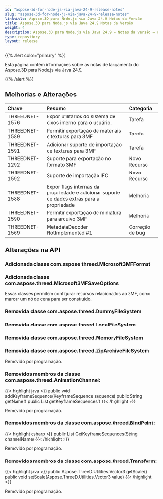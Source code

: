 ```yaml
---
id: "aspose-3d-for-node-js-via-java-24-9-release-notes"
slug: "aspose-3d-for-node-js-via-java-24-9-release-notes"
linktitle: Aspose.3D para Node.js via Java 24.9 Notas da Versão
title: Aspose.3D para Node.js via Java 24.9 Notas da Versão
weight: 4
description: Aspose.3D para Node.js via Java 24.9 – Notas da versão – as últimas atualizações e correções.
type: repository
layout: release
---
```


{{% alert color="primary" %}}

Esta página contém informações sobre as notas de lançamento do Aspose.3D para Node.js via Java 24.9.

{{% /alert %}}
## **Melhorias e Alterações**

|**Chave**|**Resumo**|**Categoria**|
| :- | :- | :- |
| THREEDNET-1576 | Expor utilitários do sistema de eixos interno para o usuário. | Tarefa |
| THREEDNET-1589 | Permitir exportação de materiais e texturas para 3MF | Tarefa |
| THREEDNET-1591 | Adicionar suporte de importação de texturas para 3MF | Tarefa |
| THREEDNET-1292 | Suporte para exportação no formato 3MF | Novo Recurso |
| THREEDNET-1592 | Suporte de importação IFC | Novo Recurso |
| THREEDNET-1588 | Expor flags internas da propriedade e adicionar suporte de dados extras para a propriedade | Melhoria |
| THREEDNET-1590 | Permitir exportação de miniatura para arquivo 3MF | Melhoria |
| THREEDNET-1569 | MetadataDecoder NotImplemented #1 | Correção de bug |



## Alterações na API ##

### Adicionada classe **com.aspose.threed.Microsoft3MFFormat**
### Adicionada classe **com.aspose.threed.Microsoft3MFSaveOptions**

Essas classes permitem configurar recursos relacionados ao 3MF, como marcar um nó de cena para ser construído.



### Removida classe **com.aspose.threed.DummyFileSystem**
### Removida classe **com.aspose.threed.LocalFileSystem**
### Removida classe **com.aspose.threed.MemoryFileSystem**
### Removida classe **com.aspose.threed.ZipArchiveFileSystem**
Removido por programação.

### Removidos membros da classe **com.aspose.threed.AnimationChannel**:

{{< highlight java >}}
    public void addKeyframeSequence(KeyframeSequence sequence)
    public String getName()
    public List<KeyframeSequence> getKeyframeSequences()
{{< /highlight >}}

Removido por programação.




### Removidos membros da classe **com.aspose.threed.BindPoint**:

{{< highlight csharp >}}
        public List<KeyframeSequence> GetKeyframeSequences(String channelName)
{{< /highlight >}}

Removido por programação.


### Removidos membros da classe **com.aspose.threed.Transform**:

{{< highlight java >}}
    public Aspose.ThreeD.Utilities.Vector3 getScale()
    public void setScale(Aspose.ThreeD.Utilities.Vector3 value)
{{< /highlight >}}

Removido por programação.
